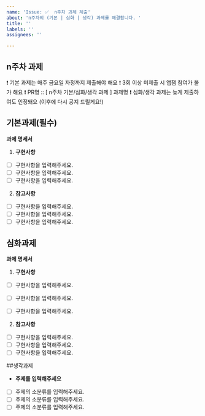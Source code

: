 ```yaml
---
name: 'Issue: ✅  n주차 과제 제출'
about: 'n주차의 (기본 | 심화 | 생각) 과제를 해결합니다. '
title: ''
labels: ''
assignees: ''

---
```


## n주차 과제 

❗ 기본 과제는 매주 금요일 자정까지 제출해야 해요
❗ 3회 이상 미제출 시 앱잼 참여가 불가 해요
❗ PR명 :: [ n주차 기본/심화/생각 과제 ] 과제명
❗ 심화/생각 과제는 늦게 제출하여도 인정돼요 (이후에 다시 공지 드릴게요!)

## 기본과제(필수)

__과제 명세서__ 
1. __구현사항__
- [ ] 구현사항을 입력해주세요. 
- [ ] 구현사항을 입력해주세요. 
- [ ] 구현사항을 입력해주세요. 

2. __참고사항__
- [ ] 구현사항을 입력해주세요. 
- [ ] 구현사항을 입력해주세요. 
- [ ] 구현사항을 입력해주세요. 

## 심화과제
__과제 명세서__ 
1.  __구현사항__
- [ ] 구현사항을 입력해주세요. 
- [ ] 구현사항을 입력해주세요. 
- [ ] 구현사항을 입력해주세요. 


2. __참고사항__
- [ ] 구현사항을 입력해주세요. 
- [ ] 구현사항을 입력해주세요. 
- [ ] 구현사항을 입력해주세요. 

##생각과제

- __주제를 입력해주세요__

- [ ] 주제의 소분류를 입력해주세요. 
- [ ] 주제의 소분류를 입력해주세요. 
- [ ] 주제의 소분류를 입력해주세요.
